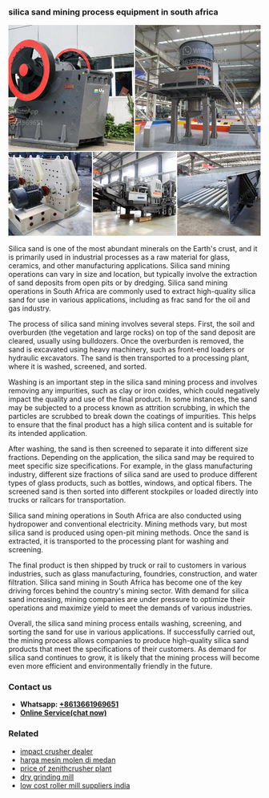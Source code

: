 <h3>silica sand mining process equipment in south africa</h3><img src='1708498335.jpg' alt=''><p>Silica sand is one of the most abundant minerals on the Earth's crust, and it is primarily used in industrial processes as a raw material for glass, ceramics, and other manufacturing applications. Silica sand mining operations can vary in size and location, but typically involve the extraction of sand deposits from open pits or by dredging. Silica sand mining operations in South Africa are commonly used to extract high-quality silica sand for use in various applications, including as frac sand for the oil and gas industry.</p><p>The process of silica sand mining involves several steps. First, the soil and overburden (the vegetation and large rocks) on top of the sand deposit are cleared, usually using bulldozers. Once the overburden is removed, the sand is excavated using heavy machinery, such as front-end loaders or hydraulic excavators. The sand is then transported to a processing plant, where it is washed, screened, and sorted.</p><p>Washing is an important step in the silica sand mining process and involves removing any impurities, such as clay or iron oxides, which could negatively impact the quality and use of the final product. In some instances, the sand may be subjected to a process known as attrition scrubbing, in which the particles are scrubbed to break down the coatings of impurities. This helps to ensure that the final product has a high silica content and is suitable for its intended application.</p><p>After washing, the sand is then screened to separate it into different size fractions. Depending on the application, the silica sand may be required to meet specific size specifications. For example, in the glass manufacturing industry, different size fractions of silica sand are used to produce different types of glass products, such as bottles, windows, and optical fibers. The screened sand is then sorted into different stockpiles or loaded directly into trucks or railcars for transportation.</p><p>Silica sand mining operations in South Africa are also conducted using hydropower and conventional electricity. Mining methods vary, but most silica sand is produced using open-pit mining methods. Once the sand is extracted, it is transported to the processing plant for washing and screening.</p><p>The final product is then shipped by truck or rail to customers in various industries, such as glass manufacturing, foundries, construction, and water filtration. Silica sand mining in South Africa has become one of the key driving forces behind the country's mining sector. With demand for silica sand increasing, mining companies are under pressure to optimize their operations and maximize yield to meet the demands of various industries.</p><p>Overall, the silica sand mining process entails washing, screening, and sorting the sand for use in various applications. If successfully carried out, the mining process allows companies to produce high-quality silica sand products that meet the specifications of their customers. As demand for silica sand continues to grow, it is likely that the mining process will become even more efficient and environmentally friendly in the future.</p><h3>Contact us</h3><ul><li><strong>Whatsapp:&nbsp;<a href="https://wa.me/8613661969651">+8613661969651</a></strong></li><li><a href="https://swt.shibang-china.com/?git&amp;zhl&amp;silica sand mining process equipment in south africa"><strong>Online Service(chat now)</strong></a></li></ul><h3>Related</h3><ul><li><a href='impact crusher dealer.md'>impact crusher dealer</a></li><li><a href='harga mesin molen di medan.md'>harga mesin molen di medan</a></li><li><a href='price of zenithcrusher plant.md'>price of zenithcrusher plant</a></li><li><a href='dry grinding mill.md'>dry grinding mill</a></li><li><a href='low cost roller mill suppliers india.md'>low cost roller mill suppliers india</a></li></ul>